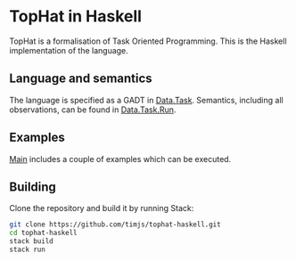 # TopHat in Haskell

TopHat is a formalisation of Task Oriented Programming.
This is the Haskell implementation of the language.


## Language and semantics

The language is specified as a GADT in [Data.Task](https://github.com/timjs/tophat-haskell/blob/master/src/Data/Task.hs).
Semantics, including all observations, can be found in [Data.Task.Run](https://github.com/timjs/tophat-haskell/blob/master/src/Data/Task/Run.hs).


## Examples

[Main](https://github.com/timjs/tophat-haskell/blob/master/src/Main.hs) includes a couple of examples which can be executed.


## Building

Clone the repository and build it by running Stack:

```sh
git clone https://github.com/timjs/tophat-haskell.git
cd tophat-haskell
stack build
stack run
```
